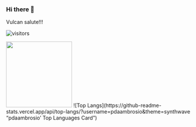 ### Hi there 👋

Vulcan salute!!!

![visitors](https://visitor-badge.glitch.me/badge?page_id=your.username)

<img height="180em" src="https://github-readme-stats.vercel.app/api?username=pdaambrosio&show_icons=true&hide_border=true&&count_private=true&include_all_commits=true" />
![Top Langs](https://github-readme-stats.vercel.app/api/top-langs/?username=pdaambrosio&theme=synthwave “pdaambrosio’ Top Languages Card”)


<!--
**pdaambrosio/pdaambrosio** is a ✨ _special_ ✨ repository because its `README.md` (this file) appears on your GitHub profile.

Here are some ideas to get you started:

- 🔭 I’m currently working on ...
- 🌱 I’m currently learning ...
- 👯 I’m looking to collaborate on ...
- 🤔 I’m looking for help with ...
- 💬 Ask me about ...
- 📫 How to reach me: ...
- 😄 Pronouns: ...
- ⚡ Fun fact: ...
-->
